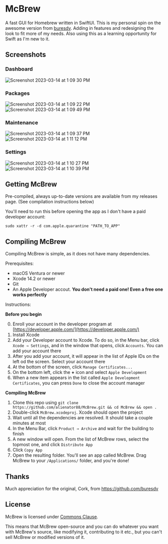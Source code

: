# McBrew

A fast GUI for Homebrew written in SwiftUI. This is my personal spin on the awesome version from [buresdv](https://github.com/buresdv/Cork).
Adding in features and redesigning the look to fit more of my needs. Also using this as a learning opportunity for Swift as I'm new to it.

## Screenshots

### Dashboard
![Screenshot 2023-03-14 at 1 09 30 PM](https://user-images.githubusercontent.com/6263626/225112653-de40295b-4391-4417-9763-f850634c4ccb.png)
### Packages
![Screenshot 2023-03-14 at 1 09 22 PM](https://user-images.githubusercontent.com/6263626/225112684-4ee7f402-edb8-4de7-abbb-0a10f2863b57.png)
![Screenshot 2023-03-14 at 1 09 49 PM](https://user-images.githubusercontent.com/6263626/225112735-ae912a79-475c-44c2-93d2-bb9b6d6aefab.png)
### Maintenance
![Screenshot 2023-03-14 at 1 09 37 PM](https://user-images.githubusercontent.com/6263626/225112712-32d34114-a665-4054-994a-1330dc58159d.png)
![Screenshot 2023-03-14 at 1 11 12 PM](https://user-images.githubusercontent.com/6263626/225112874-f40aa849-6540-4403-a736-0c2061b4a497.png)
### Settings
![Screenshot 2023-03-14 at 1 10 27 PM](https://user-images.githubusercontent.com/6263626/225112756-52fa227a-3cc5-4dd5-8b4e-f8347f0c38ff.png)
![Screenshot 2023-03-14 at 1 10 39 PM](https://user-images.githubusercontent.com/6263626/225112812-6cfe3a96-a034-4cc9-b4e6-513babb62b1c.png)



## Getting McBrew

Pre-compiled, always up-to-date versions are available from my releases page. (See compilation instructions below)

You'll need to run this before opening the app as I don't have a paid developer account: 

`sudo xattr -r -d com.apple.quarantine "PATH_TO_APP"`

## Compiling McBrew

Compiling McBrew is simple, as it does not have many dependencies.

Prerequisites:

* macOS Ventura or newer
* Xcode 14.2 or newer
* Git
* An Apple Developer accout. **You don't need a paid one! Even a free one works perfectly**

Instructions:

**Before you begin**

0. Enroll your account in the developer program at [https://developer.apple.com/](https://developer.apple.com/)
1. Install Xcode
2. Add your Developer account to Xcode. To do so, in the Menu bar, click `Xcode → Settings`, and in the window that opens, click `Accounts`. You can add your account there
3. After you add your account, it will appear in the list of Apple IDs on the left od the screen. Select your account there
4. At the bottom of the screen, click `Manage Certificates...`
5. On the bottom left, click the **+** icon and select `Apple Development`
6. When a new item appears in the list called `Apple Development Certificates`, you can press `Done` to close the account manager

**Compiling McBrew**

1. Clone this repo using `git clone https://github.com/alienator88/McBrew.git && cd McBrew && open .`
2. Double-click `McBrew.xcodeproj`. Xcode should open the project
3. Wait until all the dependencies are resolved. It should take a couple minutes at most
4. In the Menu Bar, click `Product → Archive` and wait for the building to finish
5. A new window will open. From the list of McBrew rows, select the topmost one, and click `Distribute App`
6. Click `Copy App`
7. Open the resulting folder. You'll see an app called McBrew. Drag McBrew to your `/Applications/` folder, and you're done!

## Thanks

Much appreciation for the original, Cork, from https://github.com/buresdv

## License

McBrew is licensed under [Commons Clause](https://commonsclause.com).

This means that McBrew open-source and you can do whatever you want with McBrew's source, like modifying it, contributing to it etc., but you can't sell McBrew or modified versions of it.
